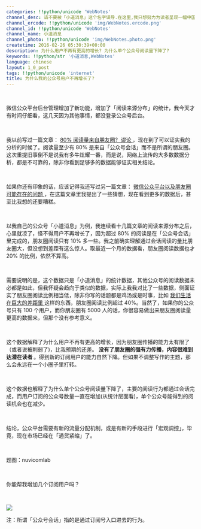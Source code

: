 ```yaml
---
categories: !!python/unicode 'WebNotes'
channel_desc: 请不要被「小道消息」这个名字误导.在这里,我只想努力为读者呈现一幅中国互联网的清明上河图.
channel_ercode: !!python/unicode 'img/WebNotes.ercode.png'
channel_id: !!python/unicode 'WebNotes'
channel_name: 小道消息
channel_photo: !!python/unicode 'img/WebNotes.photo.png'
createtime: 2016-02-26 05:30:39+00:00
description: 为什么用户不再有更高的增长? 为什么单个公众号阅读量下降了?
keywords: !!python/str '小道消息,WebNotes'
language: chinese
layout: 1_0_post
tags: !!python/unicode 'internet'
title: 为什么我的公众号用户不再增长了?
---
```

<div class="rich_media_content" id="js_content">
<p>
<br/>
</p>
<p>
         微信公众平台后台管理增加了新功能，增加了「阅读来源分布」的统计，我今天才有时间仔细看，这几天因为其他事情，都没登录公众号后台。
        </p>
<p>
<br/>
</p>
<p>
         我以前写过一篇文章：
         <a data_ue_src="http://mp.weixin.qq.com/s?__biz=MjM5ODIyMTE0MA==&amp;mid=209436737&amp;idx=1&amp;sn=aed8c5f8314e9f64a5fcd117e4b4ca5b&amp;scene=21#wechat_redirect" href="http://mp.weixin.qq.com/s?__biz=MjM5ODIyMTE0MA==&amp;mid=209436737&amp;idx=1&amp;sn=aed8c5f8314e9f64a5fcd117e4b4ca5b&amp;scene=21#wechat_redirect" target="_blank">
          80% 阅读量来自朋友圈?  谬论
         </a>
         ，现在到了可以证实我的分析的时候了。阅读量至少有 80% 是来自「公众号会话」而不是所谓的朋友圈。这次重提旧事倒不是说我有多牛炫耀一番，而是说，网络上流传的大多数数据分析，都是不可靠的，除非你看到足够多的数据能够证实相关结论。
        </p>
<p>
<br/>
</p>
<p>
         如果你还有印象的话，应该记得我还写过另一篇文章：
         <a data_ue_src="http://mp.weixin.qq.com/s?__biz=MjM5ODIyMTE0MA==&amp;mid=400789908&amp;idx=1&amp;sn=56679b0a61aa20631c1fe0a37ef962e9&amp;scene=21#wechat_redirect" href="http://mp.weixin.qq.com/s?__biz=MjM5ODIyMTE0MA==&amp;mid=400789908&amp;idx=1&amp;sn=56679b0a61aa20631c1fe0a37ef962e9&amp;scene=21#wechat_redirect" target="_blank">
          微信公众平台以及朋友圈可能存在的问题
         </a>
         ，在这篇文章里我提出了一些猜想，现在看到更多的数据后，甚至比我想的还要糟糕。
         <br/>
</p>
<p>
<br/>
</p>
<p>
         以我自己的公众号「小道消息」为例，我连续看十几篇文章的阅读来源分布之后，心里就凉了，怪不得用户不再增长了，因为超过 80% 的阅读是在「公众号会话」里完成的，朋友圈阅读只有 10% 多一些。我之前确实理解通过会话阅读的量比朋友圈大，但没想到差距有这么惊人。取最近一个月的数据看，朋友圈阅读数据也才 20% 的比例，依然不算高。
        </p>
<p>
<br/>
</p>
<p>
         需要说明的是，这个数据只是「小道消息」的统计数据，其他公众号的阅读数据未必都是如此，但我怀疑会趋向于类似的数据，实际上我我对比了一些数据，侧面证实了朋友圈阅读比例相当低，除非你写的话题都是鸡汤或是时事，比如
         <a data_ue_src="http://mp.weixin.qq.com/s?__biz=MjM5ODIyMTE0MA==&amp;mid=402379670&amp;idx=1&amp;sn=1fde76bd9e15b6f485c495f955a9c290&amp;scene=21#wechat_redirect" href="http://mp.weixin.qq.com/s?__biz=MjM5ODIyMTE0MA==&amp;mid=402379670&amp;idx=1&amp;sn=1fde76bd9e15b6f485c495f955a9c290&amp;scene=21#wechat_redirect" target="_blank">
          我们生活在巨大的差距里
         </a>
         这样的东西，朋友圈阅读比例超过 40%。当然了，如果你的公众号只有 100 个用户，而你朋友圈有 5000 人的话，你很容易做出来朋友圈阅读量更高的数据来，但那个没有参考意义。
        </p>
<p>
<br/>
</p>
<p>
         这个数据解释了为什么用户不再有更高的增长，因为朋友圈传播的能力太有限了（或者说被削弱了)，比我预期的还差。
         <strong>
          没有了朋友圈的强有力传播，内容很难到达潜在读者
         </strong>
         。得到新的订阅用户的能力自然下降。但如果不调整写作的主题，那么会永远在一个小圈子里打转。
        </p>
<p>
<br/>
</p>
<p>
         这个数据也解释了为什么单个公众号阅读量下降了，主要的阅读行为都通过会话完成，而用户订阅的公众号数量一直在增加(从统计层面看)，单个公众号能得到的阅读机会也在减少。
        </p>
<p>
<br/>
</p>
<p>
         结论，公众平台需要有新的流量分配机制，或是有新的手段进行「宏观调控」，毕竟，现在市场已经在「通货紧缩」了。
        </p>
<p>
<br/>
</p>
<p>
         题图：nuvicomlab
        </p>
<p>
<br/>
</p>
<p>
         你能帮我增加几个订阅用户吗？
        </p>
<p>
<br/>
</p>
<p>
<img data-ratio="1" data-s="300,640" data-src="" data-type="jpeg" data-w="430" src="{{ '/img/ow5rEn8QGlEiciaAtlKeSpiaEL0T18gMw62flqDpOXwX3ZaW181hicyrNYeB55Rr0tEYhkEKzww1fEBoFDD81Siabuw.jpeg' | prepend: site.img | replace: '//','/' }}"/>
<br/>
</p>
<p>
         注：所谓「公众号会话」指的是通过订阅号入口进去的行为。
        </p>
</div>